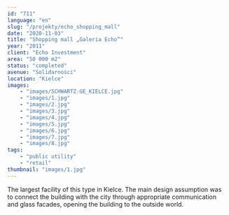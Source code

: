```yaml
---
id: "711"
language: "en"
slug: "/projekty/echo_shopping_mall"
date: "2020-11-03"
title: "Shopping mall „Galeria Echo”"
year: "2011"
client: "Echo Investment"
area: "50 000 m2"
status: "completed"
avenue: "Solidarności"
location: "Kielce"
images: 
    - "images/SCHWARTZ-GE_KIELCE.jpg"
    - "images/1.jpg"
    - "images/2.jpg"
    - "images/3.jpg"
    - "images/4.jpg"    
    - "images/5.jpg"    
    - "images/6.jpg"    
    - "images/7.jpg"    
    - "images/8.jpg"    
tags: 
    - "public utility"
    - "retail"
thumbnail: "images/1.jpg"
---
```

The largest facility of this type in Kielce. The main design assumption was to connect the building with the city through appropriate communication and glass facades, opening the building to the outside world.